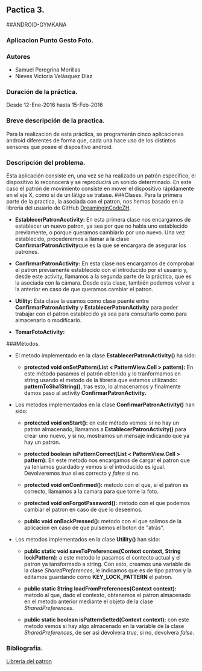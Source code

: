 ## Pactica 3.
##ANDROID-GYMKANA
### Aplicacion Punto Gesto Foto.
### Autores
* Samuel Peregrina Morillas
* Nieves Victoria Velásquez Díaz

### Duración de la práctica.
Desde 12-Ene-2016 hasta 15-Feb-2016

### Breve descripción de la practica.
Para la realizacion de esta práctica, se programarán cinco aplicaciones android diferentes de forma que, cada una hace uso de los distintos sensores que posee el dispositivo android.
### Descripción del problema.
Esta aplicación consiste en, una vez se ha realizado un patrón específico, el dispositivo lo reconocerá y se reproducirá un sonido determinado. En este caso el patrón de movimiento consiste en mover el dispositivo rápidamente en el eje X, como si de un látigo se tratase.
###Clases.
Para la primera parte de la practica, la asociada con el patron, nos hemos basado en la libreria del usuario de GitHub [DreaminginCodeZH](https://github.com/DreaminginCodeZH/PatternLock).

* **EstablecerPatronAcotivity:** En esta primera clase nos encargamos de establecer un nuevo patron, ya sea por que no habia uno establecido previamente, o porque queramos cambiarlo por uno nuevo. Una vez establecido, procederemos a llamar a la clase **ConfirmarPatronActivity**que es la que se encargara de asegurar los patrones.

* **ConfirmarPatronActivity:** En esta clase nos encargamos de comprobar el patron previamente establecido con el introducido por el usuario y, desde este activity, llamamos a la segunda parte de la práctica, que es la asociada con la cámara. Desde esta clase, también podemos volver a la anterior en caso de que queramos cambiar el patron.
* **Utility:** Esta clase la usamos como clase puente entre **ConfirmarPatronActivity** y **EstablecerPatronActivity** para poder trabajar con el patron establecido ya sea para consultarlo como para almacenarlo o modificarlo.

* **TomarFotoActivity:**

###Métodos.
* El metodo implementado en la clase **EstablecerPatronActivity()** ha sido:
	
	* **protected void onSetPattern(List < PatternView.Cell \> pattern):** En este método pasamos el patrón obtenido y lo tranformamos en string usando el metodo de la libreria que estamos utilizando: **patternToSha1String()**, tras esto, lo almacenamos y finalmente damos paso al activity **ConfirmarPatronActivity.**

*  Los metodos implementados en la clase **ConfirmarPatronActivity()** han sido:
	*	**protected void onStart():** en este método vemos: si no hay un patrón almacenado, llamamos a **EstablecerPatronActivity()** para crear uno nuevo, y si no, mostramos un mensaje indicando que ya hay un patrón.

	* **protected boolean isPatternCorrect(List < PatternView.Cell \> pattern):** En este metodo nos encargamos de cargar el patron que ya teniamos guardado y vemos si el introducido es igual. Devolveremos *true* si es correcto y *false* si no.
	
	* **protected void onConfirmed():** metodo con el que, si el patron es correcto, llamamos a la camara para que tome la foto.

	* **protected void onForgotPassword():** metodo con el que podemos cambiar el patron en caso de que lo deseemos.

	* **public void onBackPressed():** metodo con el que salimos de la aplicacion en caso de que pulsemos el boton de "atrás".

* Los metodos implementados en la clase **Utility()** han sido:
	* **public static void saveToPreferences(Context context, String lockPattern):** a este metodo le pasamos el contecto actual y el patron ya tansformado a string. Con esto, creamos una variable de la clase *SharedPreferences*, le indicamos que es de tipo patron y la editamos guardando  como **KEY_LOCK_PATTERN** el patron.
	
	* **public static String loadFromPreferences(Context context):** metodo al que, dado el contexto, obtenemos el patron almacenado en el metodo anterior mediante el objeto de la clase *SharedPreferences*.
	
	* **public static boolean isPatternSetted(Context context):** con este metodo vemos si hay algo almacenado en la variable de la clase *SharedPreferences*, de ser asi devolvera *true*, si no, devolvera *false*.

### Bibliografía.
[Libreria del patron](https://github.com/DreaminginCodeZH/PatternLock)

